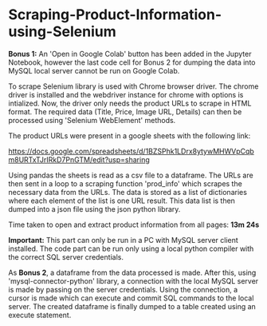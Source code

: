 # Scraping-Product-Information-using-Selenium
**Bonus 1:** An 'Open in Google Colab' button has been added in the Jupyter Notebook, however the last code cell for Bonus 2 for dumping the data into MySQL local server cannot be run on Google Colab.

To scrape Selenium library is used with Chrome browser driver. The chrome driver is installed and the webdriver instance for chrome with options is intialized. Now, the driver only needs the product URLs to scrape in HTML format. The required data (Title, Price, Image URL, Details) can then be processed using 'Selenium WebElement' methods.

The product URLs were present in a google sheets with the following link:

https://docs.google.com/spreadsheets/d/1BZSPhk1LDrx8ytywMHWVpCqbm8URTxTJrIRkD7PnGTM/edit?usp=sharing

Using pandas the sheets is read as a csv file to a dataframe. The URLs are then sent in a loop  to a scraping function 'prod_info' which scrapes the necessary data from the URLs. The data is stored as a list of dictionaries where each element of the list is one URL result. This data list is then dumped into a json file using the json python library.

Time taken to open and extract product information from all pages: **13m 24s**


**Important:** This part can only be run in a PC with MySQL server client installed. The code part can be run only using a local python compiler with the correct SQL server credentials.

As **Bonus 2**, a dataframe from the data processed is made. After this, using 'mysql-connector-python' library, a connection with the local MySQL server is made by passing on the server credentials. Using the connection, a cursor is made which can execute and commit SQL commands to the local server. The created dataframe is finally dumped to a table created using an execute statement.
